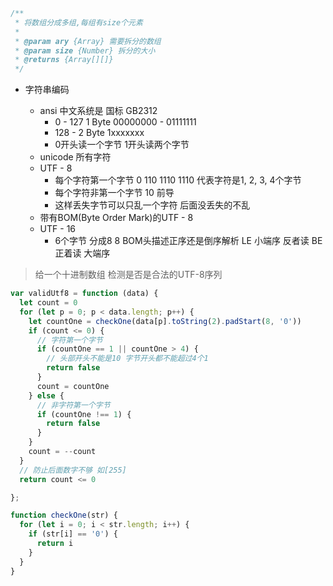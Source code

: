 ```javascript
/**
 * 将数组分成多组,每组有size个元素
 * 
 * @param ary {Array} 需要拆分的数组
 * @param size {Number} 拆分的大小
 * @returns {Array[][]}
 */
```

* 字符串编码

  * ansi 中文系统是 国标 GB2312
    * 0 - 127 1 Byte 00000000 - 01111111
    * 128 - 2 Byte 1xxxxxxx
    * 0开头读一个字节 1开头读两个字节
  * unicode 所有字符
  * UTF - 8
    * 每个字符第一个字节 0 110 1110 1110 代表字符是1, 2, 3, 4个字节
    * 每个字符非第一个字节 10 前导
    * 这样丢失字节可以只乱一个字符 后面没丢失的不乱
  *  带有BOM(Byte Order Mark)的UTF - 8
  * UTF - 16 
    *  6个字节 分成8 8 BOM头描述正序还是倒序解析 LE 小端序 反者读 BE 正着读 大端序
  

> 给一个十进制数组 检测是否是合法的UTF-8序列

```javascript
var validUtf8 = function (data) {
  let count = 0
  for (let p = 0; p < data.length; p++) {
    let countOne = checkOne(data[p].toString(2).padStart(8, '0'))
    if (count <= 0) {
      // 字符第一个字节
      if (countOne == 1 || countOne > 4) {
        // 头部开头不能是10 字节开头都不能超过4个1
        return false
      }
      count = countOne
    } else {
      // 非字符第一个字节
      if (countOne !== 1) {
        return false
      }
    }
    count = --count
  }
  // 防止后面数字不够 如[255]
  return count <= 0

};

function checkOne(str) {
  for (let i = 0; i < str.length; i++) {
    if (str[i] == '0') {
      return i
    }
  }
}
```

